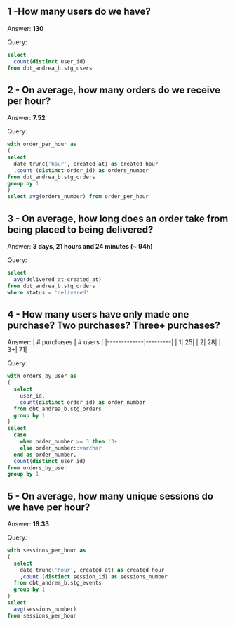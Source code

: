 ## 1 -How many users do we have?
Answer: **130**

Query:
``` sql
select 
  count(distinct user_id)
from dbt_andrea_b.stg_users
```

## 2 - On average, how many orders do we receive per hour?
Answer: **7.52**

Query:
``` sql
with order_per_hour as
(
select
  date_trunc('hour', created_at) as created_hour
  ,count (distinct order_id) as orders_number
from dbt_andrea_b.stg_orders
group by 1
)
select avg(orders_number) from order_per_hour
```

## 3 - On average, how long does an order take from being placed to being delivered?
Answer: **3 days, 21 hours and 24 minutes (~ 94h)**

Query:
``` sql
select 
  avg(delivered_at-created_at) 
from dbt_andrea_b.stg_orders 
where status = 'delivered'
```

## 4 - How many users have only made one purchase? Two purchases? Three+ purchases?
Answer:
| # purchases | # users |
|-------------|---------|
|            1|       25|
|            2|       28|
|           3+|       71|

Query:
``` sql
with orders_by_user as
(
  select
    user_id,
    count(distinct order_id) as order_number
  from dbt_andrea_b.stg_orders
  group by 1
)
select
  case 
    when order_number >= 3 then '3+'
    else order_number::varchar
  end as order_number,
  count(distinct user_id)
from orders_by_user
group by 1
```

## 5 - On average, how many unique sessions do we have per hour?
Answer: **16.33**

Query:
``` sql
with sessions_per_hour as
(
  select
    date_trunc('hour', created_at) as created_hour
    ,count (distinct session_id) as sessions_number
  from dbt_andrea_b.stg_events
  group by 1
)
select
  avg(sessions_number)
from sessions_per_hour
```